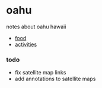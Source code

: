 # oahu

notes about oahu hawaii

- [food](food.md)
- [activities](activities.md)

### todo

- fix satellite map links
- add annotations to satellite maps

